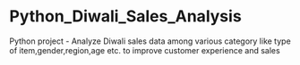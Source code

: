 # Python_Diwali_Sales_Analysis
Python project - Analyze Diwali sales data among various category like type of item,gender,region,age etc. to improve customer experience and sales


